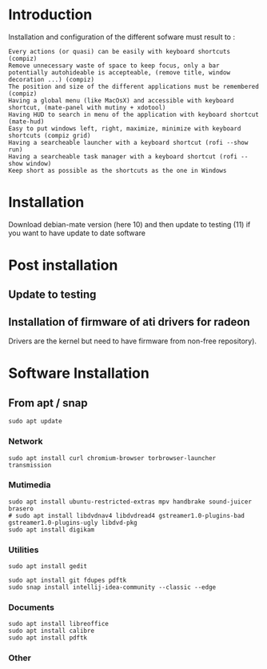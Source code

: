 # Introduction

Installation and configuration of the different sofware must result to :

    Every actions (or quasi) can be easily with keyboard shortcuts (compiz)
    Remove unnecessary waste of space to keep focus, only a bar potentially autohideable is accepteable, (remove title, window decoration ...) (compiz)
    The position and size of the different applications must be remembered (compiz)
    Having a global menu (like MacOsX) and accessible with keyboard shortcut, (mate-panel with mutiny + xdotool)
    Having HUD to search in menu of the application with keyboard shortcut (mate-hud)
    Easy to put windows left, right, maximize, minimize with keyboard shortcuts (compiz grid)
    Having a searcheable launcher with a keyboard shortcut (rofi --show run)
    Having a searcheable task manager with a keyboard shortcut (rofi --show window)
    Keep short as possible as the shortcuts as the one in Windows

# Installation
Download debian-mate version (here 10) and then update to testing (11) if you want to have update to date software


# Post installation

## Update to testing

## Installation of firmware of ati drivers for radeon
Drivers are the kernel but need to have firmware from non-free repository).






# Software Installation

## From apt / snap
    sudo apt update

### Network

    sudo apt install curl chromium-browser torbrowser-launcher transmission
    
### Mutimedia  


    sudo apt install ubuntu-restricted-extras mpv handbrake sound-juicer brasero
    # sudo apt install libdvdnav4 libdvdread4 gstreamer1.0-plugins-bad gstreamer1.0-plugins-ugly libdvd-pkg
    sudo apt install digikam 
    
### Utilities   
    sudo apt install gedit
    
    sudo apt install git fdupes pdftk    
    sudo snap install intellij-idea-community --classic --edge

### Documents
    sudo apt install libreoffice
    sudo apt install calibre
    sudo apt install pdftk
    
### Other


